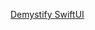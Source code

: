 [Demystify SwiftUI
](https://hamoblog.notion.site/WWDC-2019-Demystify-SwiftUI-84b096b797db4eed8b074c50cd8f7f66?pvs=4)
